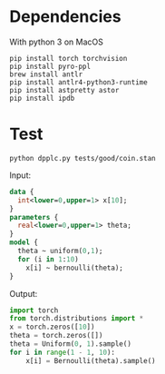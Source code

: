 # Dependencies

With python 3 on MacOS

```
pip install torch torchvision
pip install pyro-ppl
brew install antlr
pip install antlr4-python3-runtime
pip install astpretty astor
pip install ipdb
```

# Test

```
python dpplc.py tests/good/coin.stan
```

Input:
```stan
data {
  int<lower=0,upper=1> x[10];
}
parameters {
  real<lower=0,upper=1> theta;
}
model {
  theta ~ uniform(0,1);
  for (i in 1:10)
    x[i] ~ bernoulli(theta);
}
```

Output:
```python
import torch
from torch.distributions import *
x = torch.zeros([10])
theta = torch.zeros([])
theta = Uniform(0, 1).sample()
for i in range(1 - 1, 10):
    x[i] = Bernoulli(theta).sample()
```
